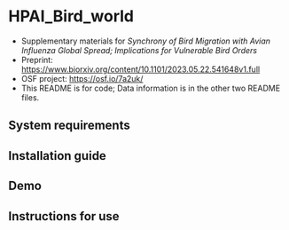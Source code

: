 # HPAI_Bird_world
- Supplementary materials for _Synchrony of Bird Migration with Avian Influenza Global Spread; Implications for Vulnerable Bird Orders_
- Preprint: https://www.biorxiv.org/content/10.1101/2023.05.22.541648v1.full
- OSF project: https://osf.io/7a2uk/
- This README is for code; Data information is in the other two README files.

## System requirements


## Installation guide

## Demo

## Instructions for use
